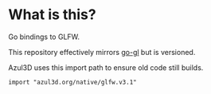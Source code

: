What is this?
=============

Go bindings to GLFW.

This repository effectively mirrors [go-gl](http://github.com/go-gl/glfw3) but is versioned.

Azul3D uses this import path to ensure old code still builds.

`import "azul3d.org/native/glfw.v3.1"`

